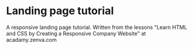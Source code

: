 # Landing page tutorial 
A responsive landing page tutorial. Written from the lessons "Learn HTML and CSS by Creating a Responsive Company Website" at acadamy.zenva.com